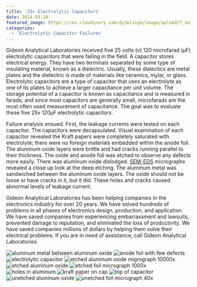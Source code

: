```yaml
---
title: '25v Electrolytic Capacitors'
date: 2014-03-28
featured_image: https://res.cloudinary.com/dy3wlzuye/image/upload/f_auto,c_scale,w_250/v1/GideonLabs/aluminum-metal-between-aliminum-oxide2.jpg
categories:
  - 'Electrolytic Capacitor Failures'
---
```


Gideon Analytical Laboratories received five 25 volts (v) 120 microfarad (μF) electrolytic capacitors that were failing in the field. A capacitor stores electrical energy. They have two terminals separated by some type of insulating material, known as a dielectric. Usually, these dialectics are metal plates and the dielectric is made of materials like ceramics, mylar, or glass. Electrolytic capacitors are a type of capacitor that uses an electrolyte as one of its plates to achieve a larger capacitance per unit volume. The storage potential of a capacitor is known as capacitance and is measured in farads, and since most capacitors are generally small, microfarads are the most often used measurement of capacitance. The goal was to evaluate these five 25v 120μF electrolytic capacitors.

Failure analysis ensued. First, the leakage currents were tested on each capacitor. The capacitors were decapsulated. Visual examination of each capacitor revealed the Kraft papers were completely saturated with electrolyte; there were no foreign materials embedded within the anode foil. The aluminum oxide layers were brittle and had cracks running parallel to their thickness. The oxide and anode foil was etched to observe any defects more easily. There was aluminum oxide dislodged. [SEM-EDS](/analytical-services/scanning-electron-microscopy/) micrographs revealed a close up look at the deep etching. The aluminum metal was sandwiched between the aluminum oxide layers. The oxide should not be loose or have cracks in it, but it did. These holes and cracks caused abnormal levels of leakage current.

Gideon Analytical Laboratories has been helping companies in the electronics industry for over 20 years. We have solved hundreds of problems in all phases of electronics design, production, and application. We have saved companies from experiencing embarrassment and lawsuits, prevented damage to reputation, and eliminated the loss of productivity. We have saved companies millions of dollars by helping them solve their electrical problems. If you are in need of assistance, call Gideon Analytical Laboratories.

![aluminum metal between aluminum oxide](https://res.cloudinary.com/dy3wlzuye/image/upload/f_auto,c_scale,w_300/GideonLabs/aluminum-metal-between-aliminum-oxide2.jpg 'aluminum metal between aluminum oxide')
![anode foil with few defects](https://res.cloudinary.com/dy3wlzuye/image/upload/f_auto,c_scale,w_300/GideonLabs/anode-foil-with-few-defects2.jpg 'anode foil with few defects')
![electrolytic capacitor](https://res.cloudinary.com/dy3wlzuye/image/upload/f_auto,c_scale,w_300/GideonLabs/electrolytic-capacitor2.jpg 'electrolytic capacitor')
![etched aluminum oxide migrograph 10000x](https://res.cloudinary.com/dy3wlzuye/image/upload/f_auto,c_scale,w_300/GideonLabs/etched-aluminum-oxide-migrograph-10000x2.jpg 'etched aluminum oxide migrograph 10000x')
![etched aluminum oxide](https://res.cloudinary.com/dy3wlzuye/image/upload/f_auto,c_scale,w_300/GideonLabs/etched-aluminum-oxide3.jpg 'etched aluminum oxide')
![etched foil micrograph 1000x](https://res.cloudinary.com/dy3wlzuye/image/upload/f_auto,c_scale,w_300/GideonLabs/etched-foil-micrograph-1000x3.jpg 'etched foil micrograph 1000x')
![holes in aluminum](https://res.cloudinary.com/dy3wlzuye/image/upload/f_auto,c_scale,w_300/GideonLabs/holes-in-aluminum1.jpg 'holes in aluminum')
![kraft paper on cap](https://res.cloudinary.com/dy3wlzuye/image/upload/f_auto,c_scale,w_300/GideonLabs/kraft-paper-on-cap.jpg 'kraft paper on cap')
![top of capacitor](https://res.cloudinary.com/dy3wlzuye/image/upload/f_auto,c_scale,w_300/GideonLabs/top-of-capacitor1.jpg 'top of capacitor')
![unetched aluminum oxide](https://res.cloudinary.com/dy3wlzuye/image/upload/f_auto,c_scale,w_300/GideonLabs/unetched-aluminum-oxide1.jpg 'unetched aluminum oxide')
![unetched foil micrograph 40x](https://res.cloudinary.com/dy3wlzuye/image/upload/f_auto,c_scale,w_300/GideonLabs/unetched-foil-micrograph-40x1.jpg 'unetched foil micrograph 40x')
